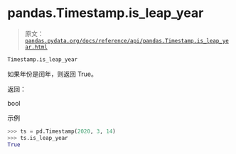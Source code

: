 # pandas.Timestamp.is_leap_year

> 原文：[`pandas.pydata.org/docs/reference/api/pandas.Timestamp.is_leap_year.html`](https://pandas.pydata.org/docs/reference/api/pandas.Timestamp.is_leap_year.html)

```py
Timestamp.is_leap_year
```

如果年份是闰年，则返回 True。

返回：

bool

示例

```py
>>> ts = pd.Timestamp(2020, 3, 14)
>>> ts.is_leap_year
True 
```
